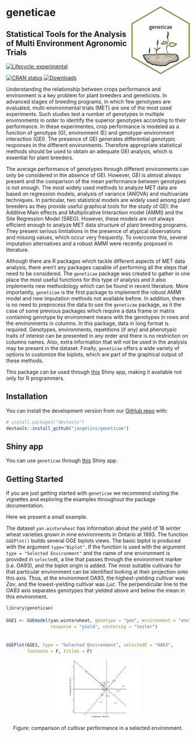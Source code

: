 
<!-- README.md is generated from README.Rmd. Please edit that file -->

# geneticae <img src="man/figures/baseplot.png" align="right" alt="" width="160"/>

## Statistical Tools for the Analysis of Multi Environment Agronomic Trials

<!-- cuando este la web poner acá -->

<!-- --- -->

<!-- Web: <https://mpru.github.io/karel/> -->

<!-- CRAN: <https://CRAN.R-project.org/package=karel> -->

<!-- --- -->

<!-- badges: start -->

<!-- dejo esto porque todavia hay links que no estan disponibles: -->

[![Lifecycle:
experimental](https://img.shields.io/badge/lifecycle-experimental-orange.svg)](https://lifecycle.r-lib.org/articles/stages.html)

<!-- cuando este en cran agregar estas -->

[![CRAN
status](https://www.r-pkg.org/badges/version/geneticae)](https://CRAN.R-project.org/package=geneticae)
[![Downloads](https://cranlogs.r-pkg.org/badges/geneticae?color=blue)](https://CRAN.R-project.org/package=geneticae)
<!-- [![Codecov test coverage](https://codecov.io/gh/r-lib/geneticae/branch/master/graphs/badge.svg)](https://codecov.io/gh/r-lib/geneticae?branch=master) -->
<!-- badges: end -->

Understanding the relationship between crops performance and environment
is a key problem for plant breeders and geneticists. In advanced stages
of breeding programs, in which few genotypes are evaluated,
multi-environmental trials (MET) are one of the most used experiments.
Such studies test a number of genotypes in multiple environments in
order to identify the superior genotypes according to their performance.
In these experimentes, crop performance is modeled as a function of
genotype (G), environment (E) and genotype-environment interaction
(GEI). The presence of GEI generates differential genotypic responses in
the different environments. Therefore appropriate statistical methods
should be used to obtain an adequate GEI analysis, which is essential
for plant breeders.

The average performance of genotypes through different environments can
only be considered in the absence of GEI. However, GEI is almost always
present and the comparison of the mean performance between genotypes is
not enough. The most widely used methods to analyze MET data are based
on regression models, analysis of variance (ANOVA) and multivariate
techniques. In particular, two statistical models are widely used among
plant breeders as they provide useful graphical tools for the study of
GEI: the Additive Main effects and Multiplicative Interaction model
(AMMI) and the Site Regression Model (SREG). However, these models are
not always efficient enough to analyze MET data structure of plant
breeding programs. They present serious limitations in the presence of
atypical observations and missing values, which occur very frequently.
To overcome this, several imputation alternatives and a robust AMMI were
recently proposed in literature.

Although there are R packages which tackle different aspects of MET data
analysis, there aren’t any packages capable of performing all the steps
that need to be considered. The `geneticae` package was created to
gather in one place the most useful functions for this type of analysis
and it also implements new methodology which can be found in recent
literature. More importantly, `geneticae` is the first package to
implement the robust AMMI model and new imputation methods not available
before. In addition, there is no need to preprocess the data to use the
`geneticae` package, as it the case of some previous packages which
require a data frame or matrix containing genotype by environment means
with the genotypes in rows and the environments in columns. In this
package, data in long format is required. Genotypes, environments,
repetitions (if any) and phenotypic traits of interest can be presented
in any order and there is no restriction on columns names. Also, extra
information that will not be used in the analysis may be present in the
dataset. Finally, `geneticae` offers a wide variety of options to
customize the biplots, which are part of the graphical output of these
methods.

This package can be used through
[this](https://github.com/jangelini/Geneticae-Shiny-Web-APP) Shiny app,
making it available not only for R programmers.

## Installation

<!-- poner esto cuando esté en cran -->

<!-- You can install the released version of `geneticae` from -->

<!-- [CRAN](https://CRAN.R-project.org) with: -->

<!-- ``` {r, eval=F} -->

<!-- install.packages("geneticae") -->

<!-- ``` -->

You can install the development version from our [GitHub
repo](https://github.com/jangelini/geneticae) with:

``` r
# install.packages("devtools")
devtools::install_github("jangelini/geneticae")
```

## Shiny app

You can use `geneticae` through
[this](https://github.com/jangelini/Geneticae-Shiny-Web-APP) Shiny app.

## Getting Started

If you are just getting started with `geneticae` we recommend visiting
the vignettes and exploring the examples throughout the package
documentation.

Here we present a small example.

The dataset `yan.winterwheat` has information about the yield of 18
winter wheat varieties grown in nine environments in Ontario at 1993.
The function `GGEPlot()` builds several GGE biplots views. The basic
biplot is produced with the argument `type="Biplot"`. If the function is
used with the argument `type = "Selected Environment"` and the name of
one environment is provided in `selectedE`, a line that passes through
the environment marker (i.e. OA93), and the biplot origin is added. The
most suitable cultivars for that particular environment can be
identified looking at their projection onto this axis. Thus, at the
environment OA93, the highest-yielding cultivar was *Zav*, and the
lowest-yielding cultivar was *Luc*. The perpendicular line to the OA93
axis separates genotypes that yielded above and below the mean in this
environment.

``` r
library(geneticae)

GGE1 <- GGEmodel(yan.winterwheat, genotype = "gen", environment = "env", 
                 response = "yield", centering = "tester")


GGEPlot(GGE1, type = "Selected Environment", selectedE = "OA93", 
        footnote = F, titles = F)
```

<div class="figure" style="text-align: center">

<img src="man/figures/README-unnamed-chunk-3-1.png" alt="Figure: comparison of cultivar performance in a selected environment." width="45%" />

<p class="caption">

Figure: comparison of cultivar performance in a selected environment.

</p>

</div>
